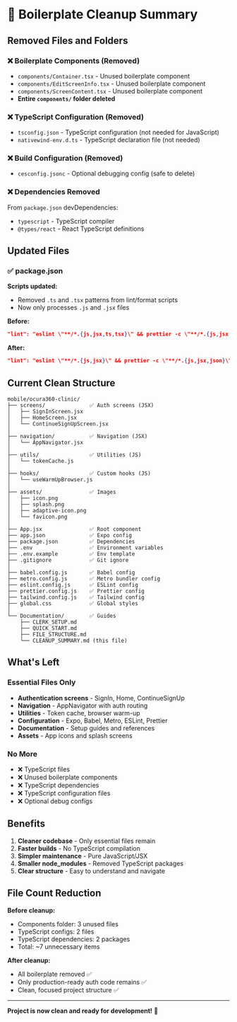 # 🧹 Boilerplate Cleanup Summary

## Removed Files and Folders

### ❌ Boilerplate Components (Removed)
- `components/Container.tsx` - Unused boilerplate component
- `components/EditScreenInfo.tsx` - Unused boilerplate component
- `components/ScreenContent.tsx` - Unused boilerplate component
- **Entire `components/` folder deleted**

### ❌ TypeScript Configuration (Removed)
- `tsconfig.json` - TypeScript configuration (not needed for JavaScript)
- `nativewind-env.d.ts` - TypeScript declaration file (not needed)

### ❌ Build Configuration (Removed)
- `cesconfig.jsonc` - Optional debugging config (safe to delete)

### ❌ Dependencies Removed
From `package.json` devDependencies:
- `typescript` - TypeScript compiler
- `@types/react` - React TypeScript definitions

## Updated Files

### ✅ package.json
**Scripts updated:**
- Removed `.ts` and `.tsx` patterns from lint/format scripts
- Now only processes `.js` and `.jsx` files

**Before:**
```json
"lint": "eslint \"**/*.{js,jsx,ts,tsx}\" && prettier -c \"**/*.{js,jsx,ts,tsx,json}\""
```

**After:**
```json
"lint": "eslint \"**/*.{js,jsx}\" && prettier -c \"**/*.{js,jsx,json}\""
```

## Current Clean Structure

```
mobile/ocura360-clinic/
├── screens/              ✅ Auth screens (JSX)
│   ├── SignInScreen.jsx
│   ├── HomeScreen.jsx
│   └── ContinueSignUpScreen.jsx
│
├── navigation/           ✅ Navigation (JSX)
│   └── AppNavigator.jsx
│
├── utils/                ✅ Utilities (JS)
│   └── tokenCache.js
│
├── hooks/                ✅ Custom hooks (JS)
│   └── useWarmUpBrowser.js
│
├── assets/               ✅ Images
│   ├── icon.png
│   ├── splash.png
│   ├── adaptive-icon.png
│   └── favicon.png
│
├── App.jsx               ✅ Root component
├── app.json              ✅ Expo config
├── package.json          ✅ Dependencies
├── .env                  ✅ Environment variables
├── .env.example          ✅ Env template
├── .gitignore            ✅ Git ignore
│
├── babel.config.js       ✅ Babel config
├── metro.config.js       ✅ Metro bundler config
├── eslint.config.js      ✅ ESLint config
├── prettier.config.js    ✅ Prettier config
├── tailwind.config.js    ✅ Tailwind config
├── global.css            ✅ Global styles
│
└── Documentation/        ✅ Guides
    ├── CLERK_SETUP.md
    ├── QUICK_START.md
    ├── FILE_STRUCTURE.md
    └── CLEANUP_SUMMARY.md (this file)
```

## What's Left

### Essential Files Only
- **Authentication screens** - SignIn, Home, ContinueSignUp
- **Navigation** - AppNavigator with auth routing
- **Utilities** - Token cache, browser warm-up
- **Configuration** - Expo, Babel, Metro, ESLint, Prettier
- **Documentation** - Setup guides and references
- **Assets** - App icons and splash screens

### No More
- ❌ TypeScript files
- ❌ Unused boilerplate components
- ❌ TypeScript dependencies
- ❌ TypeScript configuration files
- ❌ Optional debug configs

## Benefits

1. **Cleaner codebase** - Only essential files remain
2. **Faster builds** - No TypeScript compilation
3. **Simpler maintenance** - Pure JavaScript/JSX
4. **Smaller node_modules** - Removed TypeScript packages
5. **Clear structure** - Easy to understand and navigate

## File Count Reduction

**Before cleanup:**
- Components folder: 3 unused files
- TypeScript configs: 2 files
- TypeScript dependencies: 2 packages
- Total: ~7 unnecessary items

**After cleanup:**
- All boilerplate removed ✅
- Only production-ready auth code remains ✅
- Clean, focused project structure ✅

---

**Project is now clean and ready for development!** 🎉

